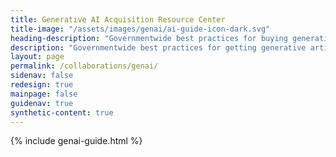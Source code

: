 ```yaml
---
title: Generative AI Acquisition Resource Center
title-image: "/assets/images/genai/ai-guide-icon-dark.svg"
heading-description: "Governmentwide best practices for buying generative artificial intelligence."
description: "Governmentwide best practices for getting generative artificial intelligence and related infrastructure."
layout: page
permalink: /collaborations/genai/
sidenav: false
redesign: true
mainpage: false
guidenav: true
synthetic-content: true
---
```


{% include genai-guide.html %}
